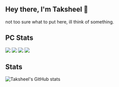 ## Hey there, I'm Taksheel 👋

not too sure what to put here, ill think of something.

## PC Stats
<img src="https://img.shields.io/badge/windows-%230078D6.svg?&style=for-the-badge&logo=windows&logoColor=white" /> <img src="https://img.shields.io/badge/intel-core%20i5%2010600KF-%230071C5.svg?&style=for-the-badge&logo=intel&logoColor=white" /> <img src="https://img.shields.io/badge/RAM-16GB-%230071C5.svg?&style=for-the-badge&logoColor=white" /> <img src="https://img.shields.io/badge/AMD-Radeon_RX_5700-ED1C24?style=for-the-badge&logo=amd&logoColor=white" />

## Stats
![Taksheel's GitHub stats](https://github-readme-stats.vercel.app/api?username=taksheel-club&show_icons=true&theme=dark)
